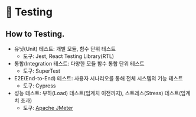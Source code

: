 # 🧪 Testing

## How to Testing.

* 유닛(Unit) 테스트: 개별 모듈, 함수 단위 테스트
  * 도구: Jest, React Testing Library(RTL)
* 통합(Integration 테스트: 다양한 모듈 함수 통합 단위 테스트
  * 도구: SuperTest
* E2E(End-to-End) 테스트: 사용자 시나리오를 통해 전체 시스템의 기능 테스트
  * 도구: Cypress
* 성능 테스트: 부하(Load) 테스트(임계치 이전까지), 스트레스(Stress) 테스트(임계치 초과)
  * 도구: [Apache JMeter](apache-jmeter.md)
